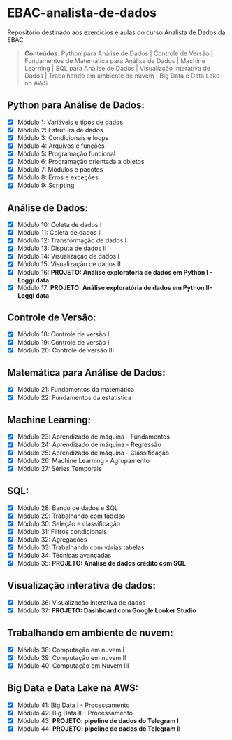 # EBAC-analista-de-dados
Repositório destinado aos exercícios e aulas do curso Analista de Dados da EBAC

> **Conteúdos:** Python para Análise de Dados | Controle de Versão | Fundamentos de Matemática para Análise de Dados |
Machine Learning | SQL para Análise de Dados | Visualizção Interativa de Dados | Trabalhando em ambiente
de nuvem | Big Data e Data Lake no AWS

## Python para Análise de Dados:

- [x] Módulo 1: Variáveis e tipos de dados
- [x] Módulo 2: Estrutura de dados
- [x] Módulo 3: Condicionais e loops
- [x] Módulo 4: Arquivos e funções
- [x] Módulo 5: Programação funcional
- [x] Módulo 6: Programação orientada a objetos
- [x] Módulo 7: Módulos e pacotes
- [x] Módulo 8: Erros e exceções
- [x] Módulo 9: Scripting

## Análise de Dados:

- [x] Módulo 10: Coleta de dados I
- [x] Módulo 11: Coleta de dados II
- [x] Módulo 12: Transformação de dados I
- [x] Módulo 13: Disputa de dados II
- [x] Módulo 14: Visualização de dados I
- [x] Módulo 15: Visualização de dados II
- [x] Módulo 16: **PROJETO: Análise exploratória de dados em Python I - Loggi data**
- [x] Módulo 17: **PROJETO: Análise exploratória de dados em Python II- Loggi data**

## Controle de Versão:

- [x] Módulo 18: Controle de versão I
- [x] Módulo 19: Controle de versão II
- [x] Módulo 20: Controle de versão III

## Matemática para Análise de Dados:

- [x] Módulo 21: Fundamentos da matemática
- [x] Módulo 22: Fundamentos da estatística

## Machine Learning:

- [x] Módulo 23: Aprendizado de máquina - Fundamentos
- [x] Módulo 24: Aprendizado de máquina - Regressão
- [x] Módulo 25: Aprendizado de máquina - Classificação
- [x] Módulo 26: Machine Learning - Agrupamento
- [x] Módulo 27: Séries Temporais

## SQL:

- [x] Módulo 28: Banco de dados e SQL
- [x] Módulo 29: Trabalhando com tabelas
- [x] Módulo 30: Seleção e classificação
- [x] Módulo 31: Filtros condicionais
- [x] Módulo 32: Agregações
- [x] Módulo 33: Trabalhando com várias tabelas
- [x] Módulo 34: Técnicas avançadas
- [x] Módulo 35: **PROJETO: Análise de dados crédito com SQL** 

## Visualização interativa de dados:

- [x] Módulo 36: Visualização interativa de dados
- [x] Módulo 37: **PROJETO: Dashboard com Google Looker Studio**

## Trabalhando em ambiente de nuvem:

- [x] Módulo 38: Computação em nuvem I
- [x] Módulo 39: Computação em nuvem II
- [x] Módulo 40: Computação em Nuvem III

## Big Data e Data Lake na AWS:

- [x] Módulo 41: Big Data I - Processamento
- [x] Módulo 42: Big Data II - Processamento
- [x] Módulo 43: **PROJETO: pipeline de dados do Telegram I**
- [x] Módulo 44: **PROJETO: pipeline de dados do Telegram II**
